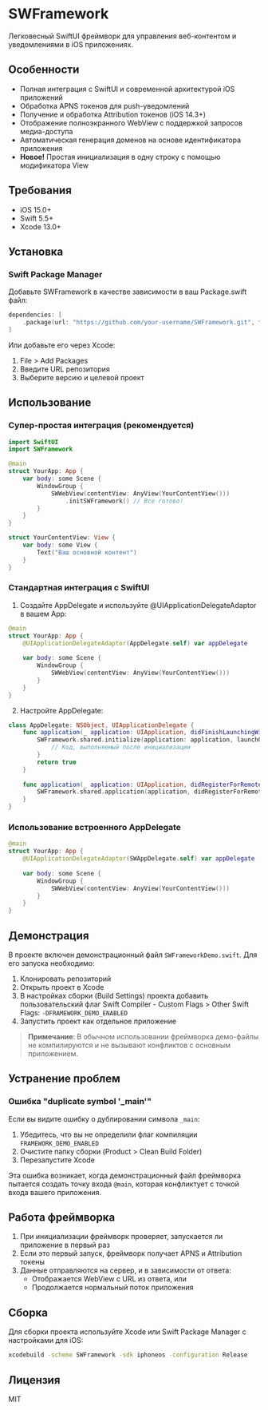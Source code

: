 # SWFramework

Легковесный SwiftUI фреймворк для управления веб-контентом и уведомлениями в iOS приложениях.

## Особенности

- Полная интеграция с SwiftUI и современной архитектурой iOS приложений
- Обработка APNS токенов для push-уведомлений
- Получение и обработка Attribution токенов (iOS 14.3+)
- Отображение полноэкранного WebView с поддержкой запросов медиа-доступа
- Автоматическая генерация доменов на основе идентификатора приложения
- **Новое!** Простая инициализация в одну строку с помощью модификатора View

## Требования

- iOS 15.0+
- Swift 5.5+
- Xcode 13.0+

## Установка

### Swift Package Manager

Добавьте SWFramework в качестве зависимости в ваш Package.swift файл:

```swift
dependencies: [
    .package(url: "https://github.com/your-username/SWFramework.git", from: "1.0.0")
]
```

Или добавьте его через Xcode:
1. File > Add Packages
2. Введите URL репозитория
3. Выберите версию и целевой проект

## Использование

### Супер-простая интеграция (рекомендуется)

```swift
import SwiftUI
import SWFramework

@main
struct YourApp: App {
    var body: some Scene {
        WindowGroup {
            SWWebView(contentView: AnyView(YourContentView()))
                .initSWFramework() // Все готово!
        }
    }
}

struct YourContentView: View {
    var body: some View {
        Text("Ваш основной контент")
    }
}
```

### Стандартная интеграция с SwiftUI

1. Создайте AppDelegate и используйте @UIApplicationDelegateAdaptor в вашем App:

```swift
@main
struct YourApp: App {
    @UIApplicationDelegateAdaptor(AppDelegate.self) var appDelegate
    
    var body: some Scene {
        WindowGroup {
            SWWebView(contentView: AnyView(YourContentView()))
        }
    }
}
```

2. Настройте AppDelegate:

```swift
class AppDelegate: NSObject, UIApplicationDelegate {
    func application(_ application: UIApplication, didFinishLaunchingWithOptions launchOptions: [UIApplication.LaunchOptionsKey: Any]? = nil) -> Bool {
        SWFramework.shared.initialize(application: application, launchOptions: launchOptions) {
            // Код, выполняемый после инициализации
        }
        return true
    }
    
    func application(_ application: UIApplication, didRegisterForRemoteNotificationsWithDeviceToken deviceToken: Data) {
        SWFramework.shared.application(application, didRegisterForRemoteNotificationsWithDeviceToken: deviceToken)
    }
}
```

### Использование встроенного AppDelegate

```swift
@main
struct YourApp: App {
    @UIApplicationDelegateAdaptor(SWAppDelegate.self) var appDelegate
    
    var body: some Scene {
        WindowGroup {
            SWWebView(contentView: AnyView(YourContentView()))
        }
    }
}
```

## Демонстрация

В проекте включен демонстрационный файл `SWFrameworkDemo.swift`. Для его запуска необходимо:

1. Клонировать репозиторий
2. Открыть проект в Xcode
3. В настройках сборки (Build Settings) проекта добавить пользовательский флаг Swift Compiler - Custom Flags > Other Swift Flags: `-DFRAMEWORK_DEMO_ENABLED`
4. Запустить проект как отдельное приложение

> **Примечание**: В обычном использовании фреймворка демо-файлы не компилируются и не вызывают конфликтов с основным приложением.

## Устранение проблем

### Ошибка "duplicate symbol '_main'"

Если вы видите ошибку о дублировании символа `_main`:

1. Убедитесь, что вы не определили флаг компиляции `FRAMEWORK_DEMO_ENABLED`
2. Очистите папку сборки (Product > Clean Build Folder)
3. Перезапустите Xcode

Эта ошибка возникает, когда демонстрационный файл фреймворка пытается создать точку входа `@main`, которая конфликтует с точкой входа вашего приложения.

## Работа фреймворка

1. При инициализации фреймворк проверяет, запускается ли приложение в первый раз
2. Если это первый запуск, фреймворк получает APNS и Attribution токены
3. Данные отправляются на сервер, и в зависимости от ответа:
   - Отображается WebView с URL из ответа, или
   - Продолжается нормальный поток приложения

## Сборка

Для сборки проекта используйте Xcode или Swift Package Manager с настройками для iOS:

```bash
xcodebuild -scheme SWFramework -sdk iphoneos -configuration Release
```

## Лицензия

MIT 